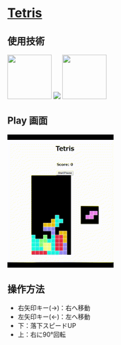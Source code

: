 # [Tetris](https://beginner-teamf.github.io/work-space/)

## 使用技術
<img width="100" height="100" src="https://img.icons8.com/color/100/html-5--v1.png"> <img src="https://img.icons8.com/stickers/100/css3.png"> <img width="100" height="100" src="https://img.icons8.com/fluency/100/javascript.png">

## Play 画面
![using a color picker](image/tetris.gif)

## 操作方法
- 右矢印キー(→)：右へ移動
- 左矢印キー(←)：左へ移動
- 下：落下スピードUP
- 上：右に90°回転
